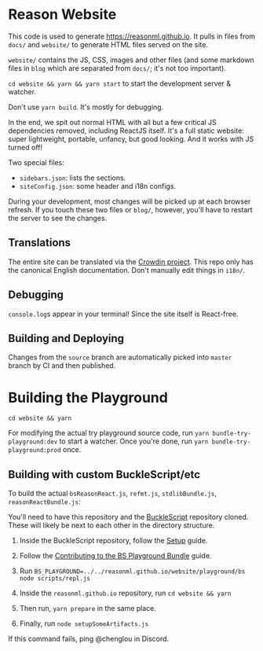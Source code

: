 # Reason Website

This code is used to generate https://reasonml.github.io. It pulls in files from `docs/` and `website/` to generate HTML files served on the site.

`website/` contains the JS, CSS, images and other files (and some markdown files in `blog` which are separated from `docs/`; it's not too important).

`cd website && yarn && yarn start` to start the development server & watcher.

Don't use `yarn build`. It's mostly for debugging.

In the end, we spit out normal HTML with all but a few critical JS dependencies removed, including ReactJS itself. It's a full static website: super lightweight, portable, unfancy, but good looking. And it works with JS turned off!

Two special files:

- `sidebars.json`: lists the sections.
- `siteConfig.json`: some header and i18n configs.

During your development, most changes will be picked up at each browser refresh. If you touch these two files or `blog/`, however, you'll have to restart the server to see the changes.

## Translations

The entire site can be translated via the [Crowdin project](https://crowdin.com/project/reason). This repo only has the canonical English documentation. Don't manually edit things in `i18n/`.

## Debugging

`console.log`s appear in your terminal! Since the site itself is React-free.

## Building and Deploying

Changes from the `source` branch are automatically picked into `master` branch by CI and then published.

# Building the Playground

```
cd website && yarn
```

For modifying the actual try playground source code, run `yarn bundle-try-playground:dev` to start a watcher. Once you're done, run `yarn bundle-try-playground:prod` once.

## Building with custom BuckleScript/etc

To build the actual `bsReasonReact.js`, `refmt.js`, `stdlibBundle.js`, `reasonReactBundle.js`:

You'll need to have this repository and the [BuckleScript](https://github.com/BuckleScript/bucklescript) repository cloned. These will likely be next to each other in the directory structure.

1. Inside the BuckleScript repository, follow the [Setup](https://github.com/BuckleScript/bucklescript/blob/master/CONTRIBUTING.md#setup) guide.

2. Follow the [Contributing to the BS Playground Bundle](https://github.com/BuckleScript/bucklescript/blob/7.0.1/CONTRIBUTING.md#contributing-to-the-bs-playground-bundle) guide.

3. Run `BS_PLAYGROUND=../../reasonml.github.io/website/playground/bs node scripts/repl.js`

4. Inside the `reasonml.github.io` repository, run `cd website && yarn`

5. Then run, `yarn prepare` in the same place.

6. Finally, run `node setupSomeArtifacts.js`

If this command fails, ping @chenglou in Discord.
